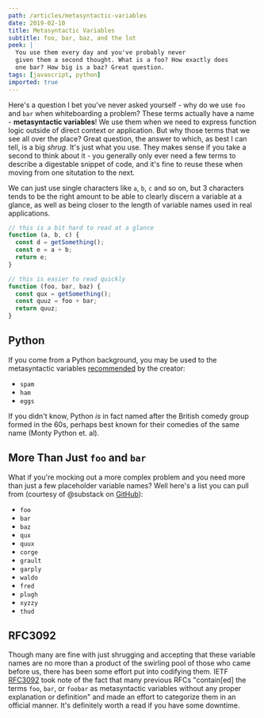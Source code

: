 ```yaml
---
path: /articles/metasyntactic-variables
date: 2019-02-10
title: Metasyntactic Variables
subtitle: foo, bar, baz, and the lot
peek: |
  You use them every day and you've probably never
  given them a second thought. What is a foo? How exactly does
  one bar? How big is a baz? Great question.
tags: [javascript, python]
imported: true
---
```


Here's a question I bet you've never asked yourself - why do we use `foo` and `bar` when whiteboarding a problem? These terms actually
have a name - **metasyntactic variables**! We use them when we need to express function logic outside of direct context or application. But
why those terms that we see all over the place? Great question, the answer to which, as best I can tell, is a big _shrug_. It's just what
you use. They makes sense if you take a second to think about it - you generally only ever need a few terms to describe a digestable snippet
of code, and it's fine to reuse these when moving from one situtation to the next.

We can just use single characters like `a`, `b`, `c` and so on, but 3 characters tends to be the right amount to be able to clearly discern
a variable at a glance, as well as being closer to the length of variable names used in real applications.

```js
// this is a bit hard to read at a glance
function (a, b, c) {
  const d = getSomething();
  const e = a + b;
  return e;
}

// this is easier to read quickly
function (foo, bar, baz) {
  const qux = getSomething();
  const quuz = foo + bar;
  return quuz;
}
```

## Python

If you come from a Python background, you may be used to the metasyntactic variables [recommended](https://wiki.python.org/moin/PythonStyle)
by the creator:

- `spam`
- `ham`
- `eggs`

If you didn't know, Python _is_ in fact named after the British comedy group formed in the 60s, perhaps best known for their comedies of
the same name (Monty Python et. al).

## More Than Just `foo` and `bar`

What if you're mocking out a more complex problem and you need more than just a few placeholder variable names? Well here's a list you can
pull from (courtesy of @substack on [GitHub](https://github.com/substack/metasyntactic-variables)):

- `foo`
- `bar`
- `baz`
- `qux`
- `quux`
- `corge`
- `grault`
- `garply`
- `waldo`
- `fred`
- `plugh`
- `xyzzy`
- `thud`

## RFC3092

Though many are fine with just shrugging and accepting that these variable names are no more than a product of the swirling pool of those
who came before us, there has been some effort put into codifying them. IETF [RFC3092](https://www.ietf.org/rfc/rfc3092.txt) took note of
the fact that many previous RFCs "contain[ed] the terms `foo`, `bar`, or `foobar` as metasyntactic variables without any proper explanation
or definition" and made an effort to categorize them in an official manner. It's definitely worth a read if you have some downtime.
